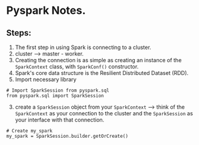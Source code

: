 # Pyspark Notes. 

## Steps:
1. The first step in using Spark is connecting to a cluster.
  1. cluster --> master - worker. 
  2. Creating the connection is as simple as creating an instance of the `SparkContext` class, with `SparkConf()` constructor.
  3. Spark's core data structure is the Resilient Distributed Dataset (RDD). 
2. Import necessary library
```
# Import SparkSession from pyspark.sql
from pyspark.sql import SparkSession
```
3. create a `SparkSession` object from your `SparkContext` --> think of the `SparkContext` as your connection to the cluster and the `SparkSession` as your interface with that connection.
```
# Create my_spark
my_spark = SparkSession.builder.getOrCreate()
```
